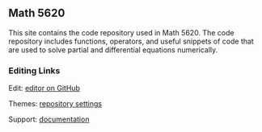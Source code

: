 ## Math 5620

This site contains the code repository used in Math 5620. The code repository includes functions, operators, and useful snippets of code that are used to solve partial and differential equations numerically. 

### Editing Links
Edit: [editor on GitHub](https://github.com/T-Turner/T-Turner.github.io/edit/master/index.md)

Themes: [repository settings](https://github.com/T-Turner/T-Turner.github.io/settings)

Support: [documentation](https://help.github.com/categories/github-pages-basics/) 
